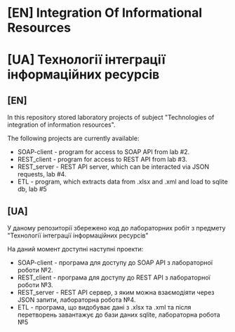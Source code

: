 <h1>[EN] Integration Of Informational Resources</h1>
<h1>[UA] Технології інтеграції інформаційних ресурсів</h1>

<h2>[EN]</h2>
In this repository stored laboratory projects of subject "Technologies of integration of information resources".

The following projects are currently available:
* SOAP-client - program for access to SOAP API from lab #2.
* REST_client - program for access to REST API from lab #3.
* REST_server - REST API server, which can be interacted via JSON requests, lab #4.
* ETL - program, which extracts data from .xlsx and .xml and load to sqlite db, lab #5

<h2>[UA]</h2>
У даному репозиторії збережено код до лабораторних робіт з предмету "Технології інтеграції інформаційних ресурсів"

На даний момент доступні наступні проекти:
* SOAP-client - програма для доступу до SOAP API з лабораторної роботи №2.
* REST_client - програма для доступу до REST API з лабораторної роботи №3.
* REST_server - REST API сервер, з яким можна взаємодіяти через JSON запити, лабораторна робота №4.
* ETL - програма, що видобуває дані з .xlsx та .xml та після перетворень завантажує до бази даних sqlite, лабораторна робота №5